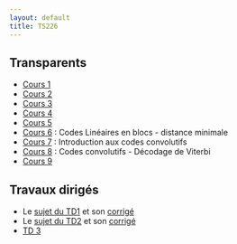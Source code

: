 ```yaml
---
layout: default
title: TS226
---
```


## Transparents

 - [Cours 1](/assets/cours/TS226/slides/TS226_COD1.pdf)
 - [Cours 2](/assets/cours/TS226/slides/TS226_COD2.pdf)
 - [Cours 3](/assets/cours/TS226/slides/TS226_COD3.pdf)
 - [Cours 4](/assets/cours/TS226/slides/TS226_COD4.pdf)
 - [Cours 5](/assets/cours/TS226/slides/TS226_COD5.pdf)
 - [Cours 6](/assets/cours/TS226/slides/TS226_COD6.pdf) : Codes Linéaires en blocs - distance minimale
 - [Cours 7](/assets/cours/TS226/slides/TS226_COD7.pdf) : Introduction aux codes convolutifs
 - [Cours 8](/assets/cours/TS226/slides/TS226_COD8.pdf) : Codes convolutifs - Décodage de Viterbi
 - [Cours 9](/assets/cours/TS226/slides/TS226_COD9.pdf)


## Travaux dirigés

 - Le [sujet du TD1](/assets/cours/TS226/TD/TD1_TS226.pdf) et son [corrigé](/assets/cours/TS226/TD/corrige_TD1_TS226.pdf)
 - Le [sujet du TD2](/assets/cours/TS226/TD/TD2_TS226.pdf) et son [corrigé](/assets/cours/TS226/TD/corrige_TD2_TS226.pdf)
 - [TD 3](/assets/cours/TS226/TD/TD3_TS226.pdf)
